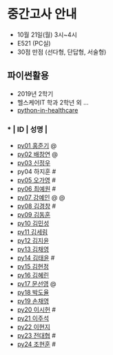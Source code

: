 # 중간고사 안내
- 10월 21일(월) 3시~4시
- E521 (PC실)
- 30점 만점 (선다형, 단답형, 서술형)

## 파이썬활용
- 2019년 2학기 
- 헬스케어IT 학과 2학년 외 ...
- [python-in-healthcare](https://data-flair.training/blogs/python-in-healthcare/)

### * | ID | 성명 |
- [py01	홍준기](https://github.com/hjg5015/py01) @
- [py02	배창연](https://github.com/py02/py02)  @
- [py03	신정우](https://github.com/wjddn1998/py03)
- py04	하지훈  #
- [py05	오가영](https://github.com/OGa-young/py05) #
- [py06	최예원](https://github.com/tiger0854/py06) #
- [py07	강예인](https://github.com/KangYein/py07)  @ @
- [py08	김경창](https://github.com/rudckd0103/py08) #
- [py09	김동훈](https://github.com/rlaehdgns03/py09)
- [py10	김민성](https://github.com/minseongkimpy/py10)
- [py11	김세림](https://github.com/seelvita/py11)
- [py12	김지윤](https://github.com/KIMJIYOON-PYTHON/py12)
- [py13	김채영](https://github.com/kimchaeyoung-student/py13)
- [py14	김태윤](https://github.com/taeyoon-99/py14) #
- [py15	김현정](https://github.com/dasdasqs2/py15)
- [py16	김혜린](https://github.com/Kim-Hyerin/py16)
- [py17	문선영](https://github.com/anstjsdud/py17) @
- [py18	박도율](https://github.com/DoyulPark/py_18)
- [py19	손채영](https://github.com/chaeyeongSon/py19)
- [py20	이시헌](https://github.com/LSH-123/py20) #
- [py21	이주석](https://github.com/LEEJUSEOK/py21)
- [py22	이현지](https://github.com/ji91134/py_22)
- [py23	전대협](https://github.com/eoguq555/py23) #
- [py24	조현훈](https://github.com/cky2675/py24) #
